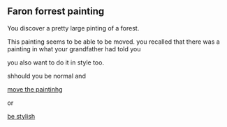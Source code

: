 ## Faron forrest painting

You discover a pretty large pinting of a forest.

This painting seems to be able to be moved. you recalled that there was a painting in what your grandfather had told you

you also want to do it in style too.

shhould you be normal and

[move the paintinhg](good-ending.md)

or 

[be stylish](painting-death.md)